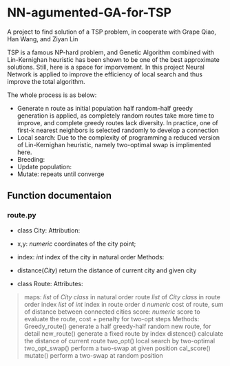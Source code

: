 # NN-agumented-GA-for-TSP
A project to find solution of a TSP problem, in cooperate with Grape Qiao, Han Wang, and Ziyan Lin

TSP is a famous NP-hard problem, and Genetic Algorithm combined with Lin-Kernighan heuristic has been shown to be one of the best approximate solutions. Still, here is a space for imporvement. In this project Neural Network is applied to improve the efficiency of local search and thus improve the total algorithm. 

The whole process is as below:
 - Generate n route as initial population
 	half random-half greedy  generation is applied, as completely random routes take more time to improve, and complete greedy routes lack diversity.
 	In practice, one of first-k nearest neighbors is selected randomly to develop a connection
 - Local search: Due to the complexity of programming a reduced version of Lin-Kernighan heuristic, namely two-optimal swap is implimented here. 
 - Breeding:
 - Update population:
 - Mutate:
 repeats until converge

## Function documentaion

### route.py
- class City: 
Attribution: 
- x,y: *numeric* coordinates of the city point; 
- index: *int* index of the city in natural order
Methods:
- distance(*City*) return the distance of current city and given city  

- class Route:
Attributes: 
> maps: *list* of *City class* in natural order
> route *list* of *City class* in route order
> index *list* of *int* index in route order
> d *numeric* cost of route, sum of distance between connected cities
> score: *numeric* score to evaluate the route, cost + penalty for two-opt steps
Methods:
> Greedy_route() generate a half greedy-half random new route, for detail
> new_route() generate a fixed route by index 
> distence() calculate the distance of current route
> two_opt() local search by two-optimal 
> two_opt_swap() perform a two-swap at given position
> cal_score() 
> mutate() perform a two-swap at random position

